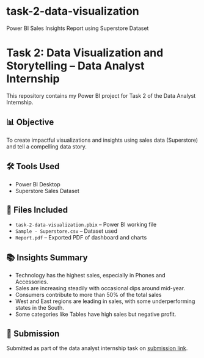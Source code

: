 # task-2-data-visualization
Power BI Sales Insights Report using Superstore Dataset
# Task 2: Data Visualization and Storytelling – Data Analyst Internship

This repository contains my Power BI project for Task 2 of the Data Analyst Internship.

## 📊 Objective
To create impactful visualizations and insights using sales data (Superstore) and tell a compelling data story.

## 🛠 Tools Used
- Power BI Desktop
- Superstore Sales Dataset

## 📁 Files Included
- `task-2-data-visualization.pbix` – Power BI working file
- `Sample - Superstore.csv` – Dataset used
- `Report.pdf` – Exported PDF of dashboard and charts

## 📚 Insights Summary
- Technology has the highest sales, especially in Phones and Accessories.
- Sales are increasing steadily with occasional dips around mid-year.
- Consumers contribute to more than 50% of the total sales
- West and East regions are leading in sales, with some underperforming states in the South.
- Some categories like Tables have high sales but negative profit.

## 🧾 Submission
Submitted as part of the data analyst internship task on [submission link](https://forms.gle/8Gm83s53KbyXs3Ne9).
